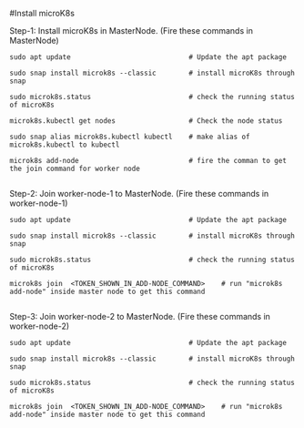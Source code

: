 #Install microK8s


Step-1:  Install microK8s in MasterNode.​ (Fire these commands in MasterNode)

     
    sudo apt update                             # Update the apt package 

    sudo snap install microk8s --classic        # install microK8s through snap

    sudo microk8s.status                        # check the running status of microK8s

    microk8s.kubectl get nodes                  # Check the node status

    sudo snap alias microk8s.kubectl kubectl    # make alias of microk8s.kubectl to kubectl

    microk8s add-node                           # fire the comman to get the join command for worker node 
    ​                                                              




Step-2:  Join worker-node-1 to MasterNode.​ (Fire these commands in worker-node-1)

     
    sudo apt update                             # Update the apt package 

    sudo snap install microk8s --classic        # install microK8s through snap

    sudo microk8s.status                        # check the running status of microK8s

    microk8s join  <TOKEN_SHOWN_IN_ADD-NODE_COMMAND>    # run "microk8s add-node" inside master node to get this command 
    ​                                                              





Step-3: Join worker-node-2 to MasterNode.​ (Fire these commands in worker-node-2)
     
    sudo apt update                             # Update the apt package 

    sudo snap install microk8s --classic        # install microK8s through snap

    sudo microk8s.status                        # check the running status of microK8s

    microk8s join  <TOKEN_SHOWN_IN_ADD-NODE_COMMAND>    # run "microk8s add-node" inside master node to get this command  
    ​                                                              
